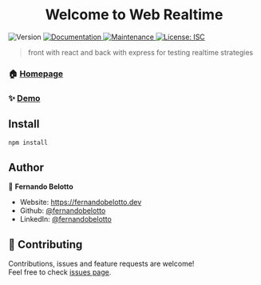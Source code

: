 <h1 align="center">Welcome to Web Realtime </h1>
<p>
  <img alt="Version" src="https://img.shields.io/badge/version-1.0.0-blue.svg?cacheSeconds=2592000" />
  <a href="https://github.com/fernandobelotto/web-realtime#readme" target="_blank">
    <img alt="Documentation" src="https://img.shields.io/badge/documentation-yes-brightgreen.svg" />
  </a>
  <a href="https://github.com/fernandobelotto/web-realtime/graphs/commit-activity" target="_blank">
    <img alt="Maintenance" src="https://img.shields.io/badge/Maintained%3F-yes-green.svg" />
  </a>
  <a href="#" target="_blank">
    <img alt="License: ISC" src="https://img.shields.io/github/license/fernandobelotto/Web Realtime" />
  </a>
</p>

> front with react and back with express for testing realtime strategies

### 🏠 [Homepage](https://github.com/fernandobelotto/web-realtime#readme)

### ✨ [Demo](https://web-realtime.vercel.app)

## Install

```sh
npm install
```

## Author

👤 **Fernando Belotto**

* Website: https://fernandobelotto.dev
* Github: [@fernandobelotto](https://github.com/fernandobelotto)
* LinkedIn: [@fernandobelotto](https://linkedin.com/in/fernandobelotto)

## 🤝 Contributing

Contributions, issues and feature requests are welcome!<br />Feel free to check [issues page](https://github.com/fernandobelotto/web-realtime/issues). 

